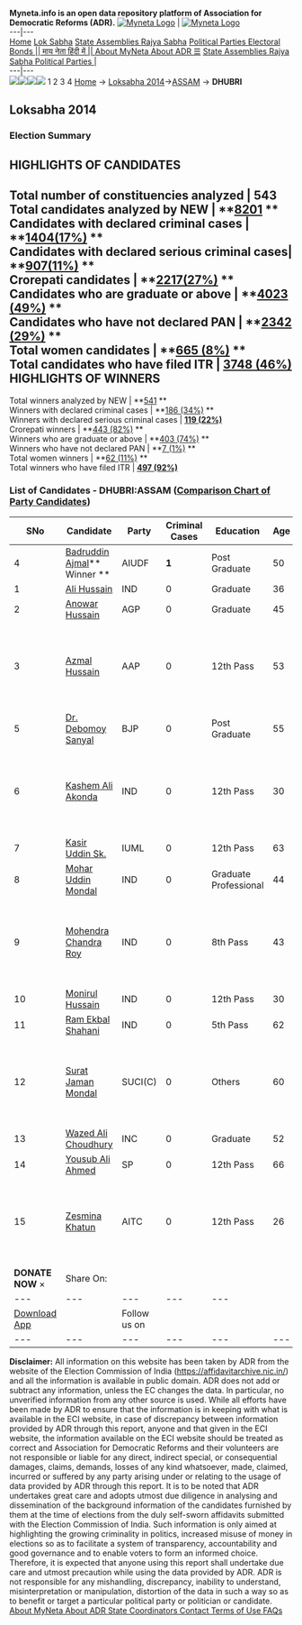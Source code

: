**Myneta.info is an open data repository platform of Association for Democratic Reforms (ADR).**
[![Myneta Logo](https://www.myneta.info/lib/img/myneta-logo.png)](https://www.myneta.info/) | [![Myneta Logo](https://www.myneta.info/lib/img/adr-logo.png)](https://adrindia.org)  
---|---  
[Home](https://www.myneta.info/) [Lok Sabha](https://www.myneta.info/#ls "Lok Sabha") [ State Assemblies ](https://www.myneta.info/#sa "State Assemblies") [Rajya Sabha](https://www.myneta.info/#rs "Rajya Sabha") [Political Parties ](https://www.myneta.info/party "Political Parties") [ Electoral Bonds ](https://www.myneta.info/electoral_bonds "Electoral Bonds") [ || माय नेता हिंदी में || ](https://translate.google.co.in/translate?prev=hp&hl=en&js=y&u=www.myneta.info&sl=en&tl=hi&history_state0=) [ About MyNeta ](https://adrindia.org/content/about-myneta) [ About ADR ](https://adrindia.org/about-adr/who-we-are) [☰](javascript:void\(0\))
[ State Assemblies ](https://www.myneta.info/#sa "State Assemblies") [ Rajya Sabha ](https://www.myneta.info/#rs "Rajya Sabha") [ Political Parties ](https://www.myneta.info/party "Political Parties")
|   
---|---  
![](https://www.myneta.info/lib/img/banner/banner-1.png)![](https://www.myneta.info/lib/img/banner/banner-2.png)![](https://www.myneta.info/lib/img/banner/banner-3.png)![](https://www.myneta.info/lib/img/banner/banner-4.png)
1  2  3  4 
[Home](https://www.myneta.info/) → [Loksabha 2014](https://www.myneta.info/ls2014/)→[ASSAM](https://www.myneta.info/ls2014/index.php?action=show_constituencies&state_id=3) → **DHUBRI**
### 
## Loksabha 2014
###  Election Summary 
HIGHLIGHTS OF CANDIDATES  
---  
Total number of constituencies analyzed |  543   
Total candidates analyzed by NEW | **[8201](https://www.myneta.info/ls2014/index.php?action=summary&subAction=candidates_analyzed&sort=candidate#summary) **  
Candidates with declared criminal cases | **[1404(17%)](https://www.myneta.info/ls2014/index.php?action=summary&subAction=crime&sort=candidate#summary) **  
Candidates with declared serious criminal cases| **[907(11%)](https://www.myneta.info/ls2014/index.php?action=summary&subAction=serious_crime&sort=candidate#summary) **  
Crorepati candidates | **[2217(27%)](https://www.myneta.info/ls2014/index.php?action=summary&subAction=crorepati&sort=candidate#summary) **  
Candidates who are graduate or above | **[4023 (49%)](https://www.myneta.info/ls2014/index.php?action=summary&subAction=education&sort=candidate#summary) **  
Candidates who have not declared PAN | **[2342 (29%)](https://www.myneta.info/ls2014/index.php?action=summary&subAction=without_pan&sort=candidate#summary) **  
Total women candidates | **[665 (8%)](https://www.myneta.info/ls2014/index.php?action=summary&subAction=women_candidate&sort=candidate#summary) **  
Total candidates who have filed ITR | [**3748 (46%)**](https://www.myneta.info/ls2014/index.php?action=summary&subAction=filed_itr&sort=candidate#summary)  
HIGHLIGHTS OF WINNERS  
---  
Total winners analyzed by NEW | **[541](https://www.myneta.info/ls2014/index.php?action=summary&subAction=winner_analyzed&sort=candidate#summary) **  
Winners with declared criminal cases | **[186 (34%)](https://www.myneta.info/ls2014/index.php?action=summary&subAction=winner_crime&sort=candidate#summary) **  
Winners with declared serious criminal cases | **[119 (22%)](https://www.myneta.info/ls2014/index.php?action=summary&subAction=winner_serious_crime&sort=candidate#summary)**  
Crorepati winners | **[443 (82%)](https://www.myneta.info/ls2014/index.php?action=summary&subAction=winner_crorepati&sort=candidate#summary) **  
Winners who are graduate or above | **[403 (74%)](https://www.myneta.info/ls2014/index.php?action=summary&subAction=winner_education&sort=candidate#summary) **  
Winners who have not declared PAN | **[7 (1%)](https://www.myneta.info/ls2014/index.php?action=summary&subAction=winner_without_pan&sort=candidate#summary) **  
Total women winners | **[62 (11%)](https://www.myneta.info/ls2014/index.php?action=summary&subAction=winner_women&sort=candidate#summary) **  
Total winners who have filed ITR | [**497 (92%)**](https://www.myneta.info/ls2014/index.php?action=summary&subAction=winner_filed_itr&sort=candidate#summary)  
### List of Candidates - DHUBRI:ASSAM ([Comparison Chart of Party Candidates](https://www.myneta.info/ls2014/comparisonchart.php?constituency_id=162))
SNo | Candidate| Party| Criminal Cases| Education| Age| Total Assets| Liabilities  
---|---|---|---|---|---|---|---  
4  | [Badruddin Ajmal](https://www.myneta.info/ls2014/candidate.php?candidate_id=4088)** Winner ** | AIUDF | **1** | Post Graduate| 50 | Rs 43,27,48,134 ~ 43 Crore+ | Rs 0 ~   
1  | [Ali Hussain](https://www.myneta.info/ls2014/candidate.php?candidate_id=4875) | IND | 0 | Graduate| 36 | Rs 1,14,136 ~ 1 Lacs+ | Rs 0 ~   
2  | [Anowar Hussain](https://www.myneta.info/ls2014/candidate.php?candidate_id=4429) | AGP | 0 | Graduate| 45 | Rs 8,28,710 ~ 8 Lacs+ | Rs 0 ~   
3  | [Azmal Hussain](https://www.myneta.info/ls2014/candidate.php?candidate_id=4091) | AAP | 0 | 12th Pass| 53 | ![](https://myneta.info/image_v2.php?myneta_folder=ls2014&candidate_id=4091&col=ta) | ![](https://myneta.info/image_v2.php?myneta_folder=ls2014&candidate_id=4091&col=lia)  
5  | [Dr. Debomoy Sanyal](https://www.myneta.info/ls2014/candidate.php?candidate_id=78) | BJP | 0 | Post Graduate| 55 | Rs 1,81,36,679 ~ 1 Crore+ | Rs 1,50,000 ~ 1 Lacs+  
6  | [Kashem Ali Akonda](https://www.myneta.info/ls2014/candidate.php?candidate_id=4868) | IND | 0 | 12th Pass| 30 | ![](https://myneta.info/image_v2.php?myneta_folder=ls2014&candidate_id=4868&col=ta) | ![](https://myneta.info/image_v2.php?myneta_folder=ls2014&candidate_id=4868&col=lia)  
7  | [Kasir Uddin Sk.](https://www.myneta.info/ls2014/candidate.php?candidate_id=4871) | IUML | 0 | 12th Pass| 63 | Rs 27,46,500 ~ 27 Lacs+ | Rs 16,000 ~ 16 Thou+  
8  | [Mohar Uddin Mondal](https://www.myneta.info/ls2014/candidate.php?candidate_id=4874) | IND | 0 | Graduate Professional| 44 | Rs 43,32,581 ~ 43 Lacs+ | Rs 9,000 ~ 9 Thou+  
9  | [Mohendra Chandra Roy](https://www.myneta.info/ls2014/candidate.php?candidate_id=4873) | IND | 0 | 8th Pass| 43 | ![](https://myneta.info/image_v2.php?myneta_folder=ls2014&candidate_id=4873&col=ta) | ![](https://myneta.info/image_v2.php?myneta_folder=ls2014&candidate_id=4873&col=lia)  
10  | [Monirul Hussain](https://www.myneta.info/ls2014/candidate.php?candidate_id=4866) | IND | 0 | 12th Pass| 30 | Rs 4,53,385 ~ 4 Lacs+ | Rs 0 ~   
11  | [Ram Ekbal Shahani](https://www.myneta.info/ls2014/candidate.php?candidate_id=4867) | IND | 0 | 5th Pass| 62 | Rs 27,55,078 ~ 27 Lacs+ | Rs 0 ~   
12  | [Surat Jaman Mondal](https://www.myneta.info/ls2014/candidate.php?candidate_id=4090) | SUCI(C) | 0 | Others| 60 | ![](https://myneta.info/image_v2.php?myneta_folder=ls2014&candidate_id=4090&col=ta) | ![](https://myneta.info/image_v2.php?myneta_folder=ls2014&candidate_id=4090&col=lia)  
13  | [Wazed Ali Choudhury](https://www.myneta.info/ls2014/candidate.php?candidate_id=4430) | INC | 0 | Graduate| 52 | Rs 2,39,83,914 ~ 2 Crore+ | Rs 62,20,000 ~ 62 Lacs+  
14  | [Yousub Ali Ahmed](https://www.myneta.info/ls2014/candidate.php?candidate_id=4872) | SP | 0 | 12th Pass| 66 | Rs 64,69,882 ~ 64 Lacs+ | Rs 80,000 ~ 80 Thou+  
15  | [Zesmina Khatun](https://www.myneta.info/ls2014/candidate.php?candidate_id=4869) | AITC | 0 | 12th Pass| 26 | ![](https://myneta.info/image_v2.php?myneta_folder=ls2014&candidate_id=4869&col=ta) | ![](https://myneta.info/image_v2.php?myneta_folder=ls2014&candidate_id=4869&col=lia)  
|  **DONATE NOW** × |  Share On:  | [](https://api.whatsapp.com/send?text=https%3A%2F%2Fmyneta.info%2Fpunjab2022%2Findex.php%3Faction%3Dshow_constituencies%26state_id%3D19) | [](https://www.facebook.com/sharer/sharer.php?u=https%3A%2F%2Fmyneta.info%2Fpunjab2022%2Findex.php%3Faction%3Dshow_constituencies%26state_id%3D19) | [](https://twitter.com/share?url=https%3A%2F%2Fmyneta.info%2Fpunjab2022%2Findex.php%3Faction%3Dshow_constituencies%26state_id%3D19)  
---|---|---|---|---  
| [ Download App ](https://play.google.com/store/apps/details?id=com.webrosoft.myneta1&pcampaignid=pcampaignidMKT-Other-global-all-co-prtnr-py-PartBadge-Mar2515-1) | [](https://play.google.com/store/apps/details?id=com.webrosoft.myneta1&pcampaignid=pcampaignidMKT-Other-global-all-co-prtnr-py-PartBadge-Mar2515-1) |  Follow us on  | [](https://www.facebook.com/adrindia.org/) | [](https://twitter.com/adrspeaks) | [](https://groups.google.com/g/national-election-watch?hl=en&pli=1) | [](https://www.instagram.com/adrspeaks/) | [](https://www.youtube.com/user/adrspeaks) | [](https://sharechat.com/profile/adrspeaks)  
---|---|---|---|---|---|---|---|---  
**Disclaimer:** All information on this website has been taken by ADR from the website of the Election Commission of India (https://affidavitarchive.nic.in/) and all the information is available in public domain. ADR does not add or subtract any information, unless the EC changes the data. In particular, no unverified information from any other source is used. While all efforts have been made by ADR to ensure that the information is in keeping with what is available in the ECI website, in case of discrepancy between information provided by ADR through this report, anyone and that given in the ECI website, the information available on the ECI website should be treated as correct and Association for Democratic Reforms and their volunteers are not responsible or liable for any direct, indirect special, or consequential damages, claims, demands, losses of any kind whatsoever, made, claimed, incurred or suffered by any party arising under or relating to the usage of data provided by ADR through this report. It is to be noted that ADR undertakes great care and adopts utmost due diligence in analysing and dissemination of the background information of the candidates furnished by them at the time of elections from the duly self-sworn affidavits submitted with the Election Commission of India. Such information is only aimed at highlighting the growing criminality in politics, increased misuse of money in elections so as to facilitate a system of transparency, accountability and good governance and to enable voters to form an informed choice. Therefore, it is expected that anyone using this report shall undertake due care and utmost precaution while using the data provided by ADR. ADR is not responsible for any mishandling, discrepancy, inability to understand, misinterpretation or manipulation, distortion of the data in such a way so as to benefit or target a particular political party or politician or candidate. 
[ About MyNeta ](https://adrindia.org/content/about-myneta) [ About ADR ](https://adrindia.org/about-adr/who-we-are) [ State Coordinators ](https://adrindia.org/about-adr/state-coordinators) [ Contact ](https://adrindia.org/contact-us) [ Terms of Use ](https://adrindia.org/content/adr-terms-use) [ FAQs ](https://adrindia.org/content/faqs)
